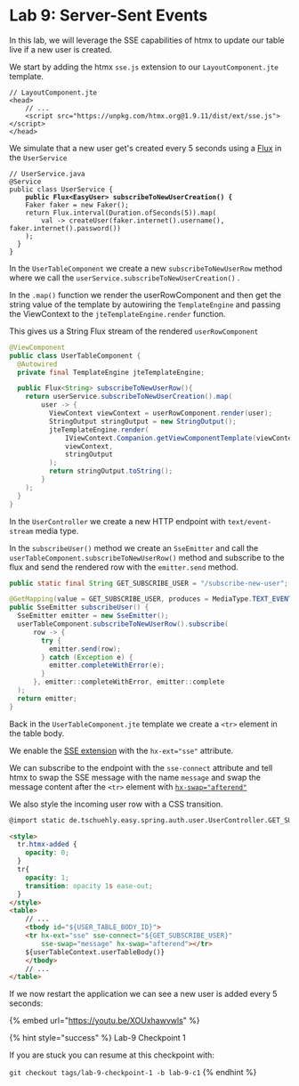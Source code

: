 # Lab 9: Server-Sent Events

In this lab, we will leverage the SSE capabilities of htmx to update our table live if a new user is created.



We start by adding the htmx `sse.js` extension to our `LayoutComponent.jte` template.

```
// LayoutComponent.jte
<head>
    // ...
    <script src="https://unpkg.com/htmx.org@1.9.11/dist/ext/sse.js"></script>
</head>
```

We simulate that a new user get's created every 5 seconds using a [Flux](https://projectreactor.io/docs/core/release/api/reactor/core/publisher/Flux.html) in the `UserService`

<pre class="language-java"><code class="lang-java">// UserService.java
@Service
public class UserService {
<strong>    public Flux&#x3C;EasyUser> subscribeToNewUserCreation() {
</strong>    Faker faker = new Faker();
    return Flux.interval(Duration.ofSeconds(5)).map(
        val -> createUser(faker.internet().username(), faker.internet().password())
    );
  }
}
</code></pre>

In the `UserTableComponent` we create a new `subscribeToNewUserRow` method where we call the `userService.subscribeToNewUserCreation()` .

In the `.map()` function we render the userRowComponent and then get the string value of the template by autowiring the `TemplateEngine` and passing the ViewContext to the `jteTemplateEngine.render` function.

This gives us a String Flux stream of the rendered `userRowComponent`

```java
@ViewComponent
public class UserTableComponent {
  @Autowired
  private final TemplateEngine jteTemplateEngine;

  public Flux<String> subscribeToNewUserRow(){
    return userService.subscribeToNewUserCreation().map(
        user -> {
          ViewContext viewContext = userRowComponent.render(user);
          StringOutput stringOutput = new StringOutput();
          jteTemplateEngine.render(
              IViewContext.Companion.getViewComponentTemplate(viewContext),
              viewContext,
              stringOutput
          );
          return stringOutput.toString();
        }
    );
  }
}
```



In the `UserController` we create a new HTTP endpoint with `text/event-stream` media type.

In the `subscribeUser()` method we create an `SseEmitter` and call the `userTableComponent.subscribeToNewUserRow()` method and subscribe to the flux and send the rendered row with the `emitter.send` method.

```java
public static final String GET_SUBSCRIBE_USER = "/subscribe-new-user";

@GetMapping(value = GET_SUBSCRIBE_USER, produces = MediaType.TEXT_EVENT_STREAM_VALUE)
public SseEmitter subscribeUser() {
  SseEmitter emitter = new SseEmitter();
  userTableComponent.subscribeToNewUserRow().subscribe(
      row -> {
        try {
          emitter.send(row);
        } catch (Exception e) {
          emitter.completeWithError(e);
        }
      }, emitter::completeWithError, emitter::complete
  );
  return emitter;
}
```

Back in the `UserTableComponent.jte` template we create a `<tr>` element in the table body.

We enable the [SSE extension](https://htmx.org/extensions/server-sent-events/) with the `hx-ext="sse"` attribute.

We can subscribe to the endpoint with the `sse-connect` attribute and tell htmx to swap the SSE message with the name `message` and swap the message content after the `<tr>` element with [`hx-swap="afterend"`](https://htmx.org/attributes/hx-swap/)

We also style the incoming user row with a CSS transition.

```html
@import static de.tschuehly.easy.spring.auth.user.UserController.GET_SUBSCRIBE_USER

<style>
  tr.htmx-added {
    opacity: 0;
  }
  tr{
    opacity: 1;
    transition: opacity 1s ease-out;
  }
</style>
<table>
    // ...
    <tbody id="${USER_TABLE_BODY_ID}">
    <tr hx-ext="sse" sse-connect="${GET_SUBSCRIBE_USER}" 
        sse-swap="message" hx-swap="afterend"></tr>
    ${userTableContext.userTableBody()}
    </tbody>
    // ...
</table>
```

If we now restart the application we can see a new user is added every 5 seconds:

{% embed url="https://youtu.be/XOUxhawvwls" %}

{% hint style="success" %}
Lab-9 Checkpoint 1

If you are stuck you can resume at this checkpoint with:

`git checkout tags/lab-9-checkpoint-1 -b lab-9-c1`
{% endhint %}
